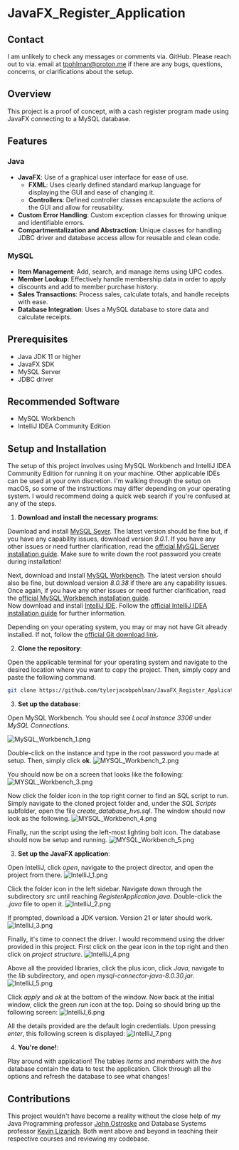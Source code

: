 # JavaFX_Register_Application

## Contact
I am unlikely to check any messages or comments via. GitHub. Please reach out to via. email
at [tpohlman@proton.me](tpohlman@proton.me) if there are any bugs, questions, concerns, or
clarifications about the setup.
## Overview
This project is a proof of concept, with a cash register program made
using JavaFX connecting to a MySQL database.

## Features
### Java
- **JavaFX**: Use of a graphical user interface for ease of use.
  - **FXML**: Uses clearly defined standard markup language for 
displaying the GUI and ease of changing it.
  - **Controllers**: Defined controller classes encapsulate the actions
of the GUI and allow for reusability.
- **Custom Error Handling**: Custom exception classes for throwing
unique and identifiable errors.
- **Compartmentalization and Abstraction**: Unique classes for handling
JDBC driver and database access allow for reusable and clean code.
### MySQL
- **Item Management**: Add, search, and manage items using UPC codes.
- **Member Lookup**: Effectively handle membership data in order to apply
- discounts and add to member purchase history.
- **Sales Transactions**: Process sales, calculate totals, and handle receipts with ease.
- **Database Integration**: Uses a MySQL database to store data and calculate receipts.

## Prerequisites
- Java JDK 11 or higher
- JavaFX SDK
- MySQL Server
- JDBC driver
## Recommended Software
- MySQL Workbench
- IntelliJ IDEA Community Edition

## Setup and Installation
The setup of this project involves using MySQL Workbench and IntelliJ IDEA Community Edition
for running it on your machine. Other applicable IDEs can be used at your own discretion. I'm 
walking through the setup on macOS, so some of the instructions may differ depending on your 
operating system. I would recommend doing a quick web search if you're confused at any of the steps.

1. **Download and install the necessary programs**:

Download and install [MySQL Sever](https://dev.mysql.com/downloads/mysql/). The latest version should be fine but, if 
you have any capability issues, download version *9.0.1*. If you have any other issues or 
need further clarification, read the [official MySQL Server installation guide](https://dev.mysql.com/doc/refman/9.0/en/installing.html).
Make sure to write down the root password you create during installation!

Next, download and install [MySQL Workbench](https://dev.mysql.com/downloads/workbench/). The latest version should also
be fine, but download version *8.0.38* if there are any capability issues. Once again, if you have any other issues or
need further clarification, read the [official MySQL Workbench installation guide](https://dev.mysql.com/doc/workbench/en/wb-installing.html).
<br />
Now download and install [IntelliJ IDE](https://www.jetbrains.com/idea/download/other.html). Follow the 
[official IntelliJ IDEA installation guide](https://www.jetbrains.com/help/idea/installation-guide.html#snap) for further
information.

Depending on your operating system, you may or may not have Git already installed. If not, follow the 
[official Git download link](https://git-scm.com/downloads).

2. **Clone the repository**:

Open the applicable terminal for your operating system and navigate to the desired location where you want to copy the
project. Then, simply copy and paste the following command.
   ```bash 
   git clone https://github.com/tylerjacobpohlman/JavaFX_Register_Application
   ```
3. **Set up the database**:

Open MySQL Workbench. You should see *Local Instance 3306* under *MySQL Connections*.

![MySQL_Workbench_1.png](Setup%20Images/MySQL_Workbench_1.png)

Double-click on the instance and type in the root password you made at setup. Then, simply click **ok**.
![MYSQL_Workbench_2.png](Setup%20Images/MYSQL_Workbench_2.png)

You should now be on a screen that looks like the following:
![MYSQL_Workbench_3.png](Setup%20Images/MYSQL_Workbench_3.png)

Now click the folder icon in the top right corner to find an SQL script to run. Simply navigate to the cloned project
folder and, under the *SQL Scripts* subfolder, open the file *create_database_hvs.sql*. The window should now look as
the following.
![MYSQL_Workbench_4.png](Setup%20Images/MYSQL_Workbench_4.png)

Finally, run the script using the left-most lighting bolt icon. The database should now be setup and running.
![MYSQL_Workbench_5.png](Setup%20Images/MYSQL_Workbench_5.png)

3. **Set up the JavaFX application**:

Open IntelliJ, click *open*, navigate to the project director, and open the project from there.
![IntelliJ_1.png](Setup%20Images/IntelliJ_1.png)

Click the folder icon in the left sidebar. Navigate down through the subdirectory *src* until reaching *RegisterApplication.java*.
Double-click the *.java* file to open it.
![IntelliJ_2.png](Setup%20Images/IntelliJ_2.png)

If prompted, download a JDK version. Version 21 or later should work.
![IntelliJ_3.png](Setup%20Images/IntelliJ_3.png)

Finally, it's time to connect the driver. I would recommend using the driver provided in this project. First click on
the gear icon in the top right and then click on *project structure*.
![IntelliJ_4.png](Setup%20Images/IntelliJ_4.png)

Above all the provided libraries, click the plus icon, click *Java*, navigate to the *lib* subdirectory, and 
open *mysql-connector-java-8.0.30.jar*.
![IntelliJ_5.png](Setup%20Images/IntelliJ_5.png)

Click *apply* and *ok* at the bottom of the window. Now back at the initial window, click the green *run* icon at the top.
Doing so should bring up the following screen:
![IntelliJ_6.png](Setup%20Images/IntelliJ_6.png)

All the details provided are the default login credentials. Upon pressing *enter*, this following screen is displayed:
![IntelliJ_7.png](Setup%20Images/IntelliJ_7.png)

4. **You're done!**:

Play around with application! The tables *items* and *members* with the *hvs* database contain the data to test the
application. Click through all the options and refresh the database to see what changes!

## Contributions

This project wouldn't have become a reality without the close help of my Java Programming professor 
[John Ostroske](https://www.linkedin.com/in/john-ostroske-1b49aa59/) and Database Systems professor 
[Kevin Lizanich](https://www.linkedin.com/in/kevin-lizanich-86442a101/). Both went above and beyond in teaching their 
respective courses and reviewing my codebase.




